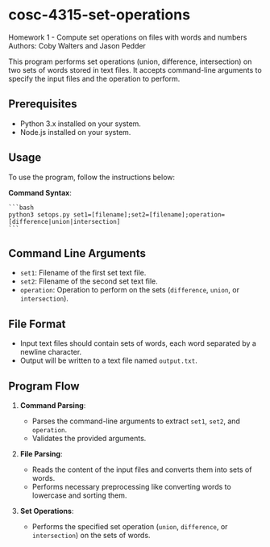 # cosc-4315-set-operations
Homework 1 - Compute set operations on files with words and numbers
Authors: Coby Walters and Jason Pedder

This program performs set operations (union, difference, intersection) on two sets of words stored in text files. It accepts command-line arguments to specify the input files and the operation to perform.

## Prerequisites

- Python 3.x installed on your system.
- Node.js installed on your system.

## Usage

To use the program, follow the instructions below:

**Command Syntax**:

    ```bash
    python3 setops.py set1=[filename];set2=[filename];operation=[difference|union|intersection]
    ```

## Command Line Arguments

- `set1`: Filename of the first set text file.
- `set2`: Filename of the second set text file.
- `operation`: Operation to perform on the sets (`difference`, `union`, or `intersection`).

## File Format

- Input text files should contain sets of words, each word separated by a newline character.
- Output will be written to a text file named `output.txt`.

## Program Flow

1. **Command Parsing**:
    - Parses the command-line arguments to extract `set1`, `set2`, and `operation`.
    - Validates the provided arguments.

2. **File Parsing**:
    - Reads the content of the input files and converts them into sets of words.
    - Performs necessary preprocessing like converting words to lowercase and sorting them.

3. **Set Operations**:
    - Performs the specified set operation (`union`, `difference`, or `intersection`) on the sets of words.